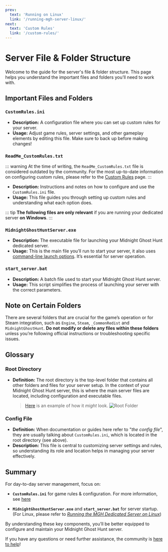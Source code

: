 ```yaml
---
prev:
  text: 'Running on Linux'
  link: '/running-mgh-server-linux/'
next:
  text: 'Custom Rules'
  link: '/custom-rules/'
---
```


# Server File & Folder Structure

Welcome to the guide for the server's file & folder structure. This page helps you understand the important files and folders you’ll need to work with.

## Important Files and Folders

### `CustomRules.ini`
- **Description:** A configuration file where you can set up custom rules for your server.
- **Usage:** Adjust game rules, server settings, and other gameplay elements by editing this file. Make sure to back up before making changes!

<!-- ### `ReadMe_BanList.txt`
- **Description:** A text file that provides information on how to manage banned players and IPs.
- **Usage:** Review this file to understand the process for banning players, ensuring a smoother and fairer gameplay experience. -->

### `ReadMe_CustomRules.txt`
::: warning
At the time of writing, the `ReadMe_CustomRules.txt` file is considered outdated by the community. For the most up-to-date information on configuring custom rules, please refer to the [Custom Rules](../custom-rules/) page.
:::
- **Description:** Instructions and notes on how to configure and use the `CustomRules.ini` file.
- **Usage:** This file guides you through setting up custom rules and understanding what each option does.

::: tip
**The following files are only relevant** if you are running your dedicated server **on Windows**.
:::

### `MidnightGhostHuntServer.exe`
- **Description:** The executable file for launching your Midnight Ghost Hunt dedicated server.
- **Usage:** This is the main file you’ll run to start your server, it also uses [command-line launch options](../command-line-launch-options/). It’s essential for server operation.

### `start_server.bat`
- **Description:** A batch file used to start your Midnight Ghost Hunt server.
- **Usage:** This script simplifies the process of launching your server with the correct parameters.

## Note on Certain Folders

There are several folders that are crucial for the game’s operation or for Steam integration, such as `Engine`, `Steam`, `_CommonRedist` and `MidnightGhostHunt`. **Do not modify or delete any files within these folders** unless you’re following official instructions or troubleshooting specific issues.

## Glossary

### Root Directory
- **Definition:** The root directory is the top-level folder that contains all other folders and files for your server setup. In the context of your Midnight Ghost Hunt server, this is where the main server files are located, including configuration and executable files.
    > [Here](../i/root-folder.png) is an example of how it *might* look.
    > ![Root Folder](../i/root-folder.png)

### Config File
- **Definition:** When documentation or guides here refer to "*the config file*", they are usually talking about `CustomRules.ini`, which is located in the root directory (see above).
- **Description:** This file is central to customizing server settings and rules, so understanding its role and location helps in managing your server effectively.

## Summary

For day-to-day server management, focus on:
- **`CustomRules.ini`** for game rules & configuration. For more information, see [here](../custom-rules/)
<!-- - **`ReadMe_BanList.txt`** and **`ReadMe_CustomRules.txt`** for guidelines and instructions. -->
- **`MidnightGhostHuntServer.exe`** and **`start_server.bat`** for server startup. (For Linux, please refer to *[Running the MGH Dedicated Server on Linux](../running-mgh-server-linux/)*)

By understanding these key components, you’ll be better equipped to configure and maintain your Midnight Ghost Hunt server.

If you have any questions or need further assistance, the community is [here to help](https://discord.gg/midnightghosthunt)!